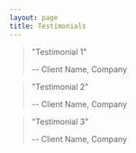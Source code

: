 ```yaml
---
layout: page
title: Testimonials
---
```


> "Testimonial 1"
> 
> -- Client Name, Company

> "Testimonial 2"
> 
> -- Client Name, Company

> "Testimonial 3"
> 
> -- Client Name, Company

